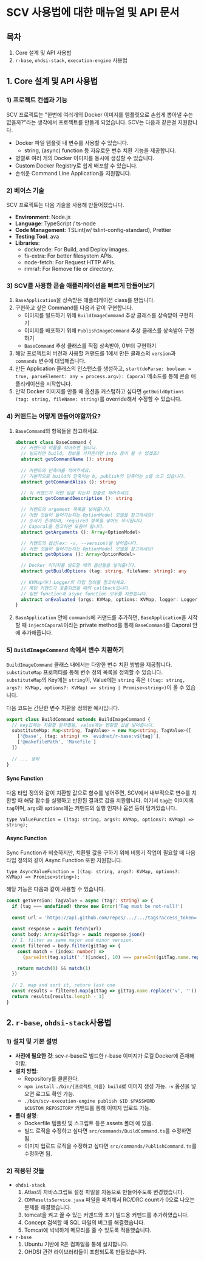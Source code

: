 # SCV 사용법에 대한 매뉴얼 및 API 문서

## 목차

1. Core 설계 및 API 사용법
2. `r-base`, `ohdsi-stack`, `execution-engine` 사용법



## 1. Core 설계 및 API 사용법

### 1) 프로젝트 컨셉과 기능

SCV 프로젝트는 "한번에 여러개의 Docker 이미지를 템플릿으로 손쉽게 뽑아낼 수는 없을까?"라는 생각에서 프로젝트를 만들게 되었습니다. SCV는 다음과 같은걸 지원합니다.

- Docker 파일 템플릿 내 변수를 사용할 수 있습니다.
  - string, (async) function 등 자유로운 변수 치환 기능을 제공합니다.
- 병렬로 여러 개의 Docker 이미지를 동시에 생성할 수 있습니다.
- Custom Docker Registry로 쉽게 배포할 수 있습니다.
- 손쉬운 Command Line Application을 지원합니다.



### 2) 베이스 기술

SCV 프로젝트는 다음 기술을 사용해 만들어졌습니다.

- **Environment**: Node.js
- **Language**: TypeScript / ts-node
- **Code Management**: TSLint(w/ tslint-config-standard), Prettier
- **Testing Tool**: ava
- **Libraries**: 
  - dockerode: For Build, and Deploy images.
  - fs-extra: For better filesystem APIs.
  - node-fetch: For Request HTTP APIs.
  - rimraf: For Remove file or directory.



### 3) SCV를 사용한 콘솔 애플리케이션을 빠르게 만들어보기

1. `BaseApplication`을 상속받은 애플리케이션 class를 만듭니다.
2. 구현하고 싶은 Command를 다음과 같이 구현합니다.
   - 이미지를 빌드하기 위해 `BuildImageCommand` 추상 클래스를 상속받아 구현하기
   - 이미지를 배포하기 위해 `PublishImageCommand` 추상 클래스를 상속받아 구현하기
   - `BaseCommand` 추상 클래스를 직접 상속받아, 0부터 구현하기
3. 해당 프로젝트의 버전과 사용할 커맨드를 1에서 만든 클래스의 `version`과 `commands` 변수에 대입해줍니다.
4. 만든 Application 클래스의 인스턴스를 생성하고, `start(doParse: boolean = true, parseElement: any = process.argv): Caporal` 메소드를 통해 콘솔 애플리케이션을 시작합니다.
5. 만약 Docker 이미지를 만들 때 옵션을 커스텀하고 싶다면 `getBuildOptions (tag: string, fileName: string)`를 override해서 수정할 수 있습니다.



### 4) 커맨드는 어떻게 만들어야할까요?

1. `BaseCommand`의 항목들을 참고하세요.

   ```ts
   abstract class BaseCommand {
     // 커맨드의 이름을 적어주면 됩니다.
     // 빌드라면 build, 정보를 가져온다면 info 등이 될 수 있겠죠?
     abstract getCommandName (): string
    
     // 커맨드의 단축어를 적어주세요.
     // 기본적으로 build의 단축어는 b, publish의 단축어는 p를 쓰고 있습니다.
     abstract getCommandAlias (): string
   
     // 이 커맨드가 어떤 일을 하는지 한줄로 적어주세요.
     abstract getCommandDescription (): string
   
     // 커맨드의 argument 목록을 넣어줍니다.
     // 어떤 것들이 들어가는지는 OptionModel 모델을 참고하세요!
     // 순서가 존재하며, required 항목을 넣어도 무시됩니다.
     // Caporal을 참고하면 도움이 됩니다.
     abstract getArguments (): Array<OptionModel>
   
     // 커맨드의 옵션(ex: -v, --version)을 넣어줍니다.
     // 어떤 것들이 들어가는지는 OptionModel 모델을 참고하세요!
     abstract getOptions (): Array<OptionModel>
   
     // Docker 이미지를 빌드할 때의 옵션들을 넣어줍니다.
     abstract getBuildOptions (tag: string, fileName: string): any
         
     // KVMap이나 Logger의 타입 정의를 참고하세요.
     // 해당 커맨드가 호출되었을 때의 callback입니다.
     // 일반 function과 async function 모두를 지원합니다.
     abstract onEvaluated (args: KVMap, options: KVMap, logger: Logger): any
   }
   ```

2. `BaseApplication`  안에 `commands`에 커맨드를 추가하면, `BaseApplication`을 시작할 때 `injectCaporal`이라는 private method를 통해 `BaseCommand`를 Caporal 안에 추가해줍니다.



### 5) `BuildImageCommand` 속에서 변수 치환하기

`BuildImageCommand` 클래스 내에서는 다양한 변수 치환 방법을 제공합니다. `substituteMap` 프로퍼티를 통해 변수 정의 목록을 정의할 수 있습니다. `substituteMap`의 Key에는 `string`이, Value에는 `string` 혹은 `((tag: string, args?: KVMap, options?: KVMap) => string | Promise<string>)`이 올 수 있습니다.

다음 코드는 간단한 변수 치환을 정의한 예시입니다.

```typescript
export class BuildCommand extends BuildImageCommand {
  // key값에는 치환할 문자열을, value에는 변환할 값을 넣어줍니다.
  substituteMap: Map<string, TagValue> = new Map<string, TagValue>([
    ['@base', (tag: string) => `evidnet/r-base:v${tag}`],
    ['@makefilePath', 'Makefile']
  ])
  
  // ... 생략
}
```



#### Sync Function

다음 타입 정의와 같이 치환할 값으로 함수를 넣어주면, SCV에서 내부적으로 변수를 치환할 때 해당 함수를 실행하고 반환된 결과로 값을 치환합니다. 여기서 `tag`는 이미지의 `tag`이며, `args`와 `options`에는 커맨드의 실행 인자나 옵션 등이 담겨있습니다.

`type ValueFunction = ((tag: string, args?: KVMap, options?: KVMap) => string); `



#### Async Function

Sync Function과 비슷하지만, 치환될 값을 구하기 위해 비동기 작업이 필요할 때 다음 타입 정의와 같이 Async Function 또한 지원합니다.

`type AsyncValueFunction = ((tag: string, args?: KVMap, options?: KVMap) => Promise<string>);`

해당 기능은 다음과 같이 사용할 수 있습니다.

```typescript
const getVersion: TagValue = async (tag?: string) => {
  if (tag === undefined) throw new Error('Tag must be not-null!')
  
  const url = 'https://api.github.com/repos/.../.../tags?access_token=...'
  
  const response = await fetch(url)
  const body: Array<GitTag> = await response.json()
  // 1. filter as same major and minor version.
  const filtered = body.filter(gitTag => {
    const match = (index: number) =>
      (parseInt(tag.split('.')[index], 10) === parseInt(gitTag.name.replace('v', '').split('.')[index], 10))

    return match(0) && match(1)
  })
  
  // 2. map and sort it, return last one
  const results = filtered.map(gitTag => gitTag.name.replace('v', '')).sort()
  return results[results.length - 1]
}
```



## 2. `r-base`, `ohdsi-stack`사용법

### 1) 설치 및 기본 설명
* **사전에 필요한 것**: scv-r-base로 빌드한 r-base 이미지가 로컬 Docker에 존재해야함.
* **설치 방법**:
  * Repository를 클론한다.
  * `npm install`
    `./bin/{프로젝트_이름} build`로 이미지 생성 가능. `-v` 옵션을 넣으면 로그도 확인 가능.
  * `./bin/scv-execution-engine publish $ID $PASSWORD $CUSTOM_REPOSITORY`  커맨드를 통해 이미지 업로드 가능.
* **폴더 설명**:
  - Dockerfile 템플릿 및 스크립트 등은 assets 폴더 에 있음.
  - 빌드 로직을 수정하고 싶다면 `src/commands/BuildCommand.ts`를 수정하면 됨.
  - 이미지 업로드 로직을 수정하고 싶다면 `src/commands/PublishCommand.ts`를 수정하면 됨.

### 2) 적용된 것들
 - `ohdsi-stack`
   1. Atlas의 자바스크립트 설정 파일을 자동으로 만들어주도록 변경했습니다.
   2. `CDMResultsService.java` 파일을 패치해서 RC/DRC count가 0으로 나오는 문제를 해결했습니다.
   3. tomcat을 켜고 끌 수 있는 커맨드와 초기 빌드용 커맨드를 추가하였습니다.
   4. Concept 검색할 때 SQL 파일의 버그를 해결했습니다.
   5. Tomcat에 넉넉하게 메모리를 줄 수 있도록 적용했습니다.
 - `r-base`
   1. Ubuntu 기반에 R은 컴파일을 통해 설치합니다.
   2. OHDSI 관련 라이브러리들이 포함되도록 만들었습니다.
